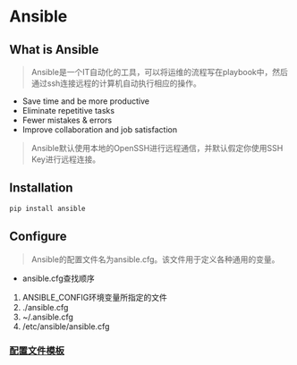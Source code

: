 # Ansible

## What is Ansible

> Ansible是一个IT自动化的工具，可以将运维的流程写在playbook中，然后通过ssh连接远程的计算机自动执行相应的操作。

* Save time and be more productive
* Eliminate repetitive tasks
* Fewer mistakes & errors
* Improve collaboration and job satisfaction

> Ansible默认使用本地的OpenSSH进行远程通信，并默认假定你使用SSH Key进行远程连接。

## Installation

```python
pip install ansible
```

## Configure

> Ansible的配置文件名为ansible.cfg。该文件用于定义各种通用的变量。

* ansible.cfg查找顺序

1. ANSIBLE_CONFIG环境变量所指定的文件
2. ./ansible.cfg
3. ~/.ansible.cfg
4. /etc/ansible/ansible.cfg

### [配置文件模板](./ansible.cfg)
